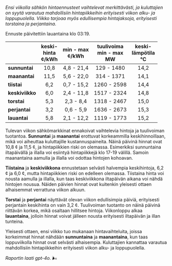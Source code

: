 *Ensi viikolla sähkön hintaennusteet vaihtelevat merkittävästi, ja kuluttajien on syytä varautua mahdollisiin hintapiikkeihin erityisesti viikon alku- ja loppupuolella. Viikko tarjoaa myös edullisempia hintajaksoja, erityisesti torstaina ja perjantaina.*

Ennuste päivitettiin lauantaina klo 03:19.

|             | keski-<br>hinta<br>¢/kWh | min - max<br>¢/kWh | tuulivoima<br>min - max<br>MW | keski-<br>lämpötila<br>°C |
|:-------------|:----------------:|:----------------:|:-------------:|:-------------:|
| **sunnuntai** | 10,8 | 4,8 - 21,4 | 129 - 1480 | 14,2 |
| **maanantai** | 11,5 | 5,6 - 22,0 | 314 - 1371 | 14,1 |
| **tiistai**   | 6,2  | 0,7 - 15,2 | 1260 - 2598 | 14,4 |
| **keskiviikko** | 6,0  | 2,4 - 11,8 | 1517 - 2324 | 14,8 |
| **torstai**   | 5,3  | 2,3 - 8,4  | 1318 - 2467 | 15,0 |
| **perjantai** | 3,2  | 0,6 - 5,9  | 1636 - 2673 | 15,3 |
| **lauantai**  | 5,8  | 2,1 - 12,2 | 1119 - 1773 | 15,2 |

Tulevan viikon sähkömarkkinat ennakoivat vaihtelevia hintoja ja tuulivoiman tuotantoa. **Sunnuntai** ja **maanantai** erottuvat korkeammilla keskihinnoillaan, mikä voi aiheuttaa kuluttajille kustannuspaineita. Näinä päivinä hinnat ovat 10,8 ¢ ja 11,5 ¢, ja hintapiikkien riski on olemassa. Esimerkiksi sunnuntaina iltapäivällä ja illalla voi esiintyä hintapiikkejä klo 17-19 välillä. Samoin maanantaina aamulla ja illalla voi odottaa hintojen kohoavan.

**Tiistaina** ja **keskiviikkona** ennustetaan selvästi halvempia keskihintoja, 6,2 ¢ ja 6,0 ¢, mutta hintapiikkien riski on edelleen olemassa. Tiistaina hinta voi nousta aamulla ja illalla, kun taas keskiviikkona iltapäivän aikana voi nähdä hintojen nousua. Näiden päivien hinnat ovat kuitenkin yleisesti ottaen alhaisemmat verrattuna viikon alkuun.

**Torstai** ja **perjantai** näyttävät olevan viikon edullisimpia päiviä, erityisesti perjantain keskihinta on vain 3,2 ¢. Tuulivoiman tuotanto on näinä päivinä riittävän korkea, mikä osaltaan hillitsee hintoja. Viikonloppu alkaa **lauantaina**, jolloin hinnat voivat jälleen nousta erityisesti iltapäivän ja illan tunteina.

Yleisesti ottaen, ensi viikko tuo mukanaan hintavaihteluita, joissa korkeimmat hinnat nähdään **sunnuntaina** ja **maanantaina**, kun taas loppuviikolla hinnat ovat selvästi alhaisempia. Kuluttajien kannattaa varautua mahdollisiin hintapiikkeihin erityisesti viikon alku- ja loppupuolella.

*Raportin laati gpt-4o.* 🌬️
